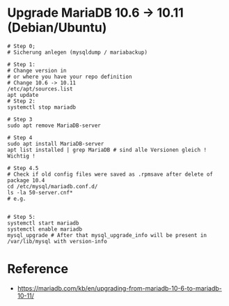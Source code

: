 # Upgrade MariaDB 10.6 -> 10.11 (Debian/Ubuntu) 

```
# Step 0;
# Sicherung anlegen (mysqldump / mariabackup) 

# Step 1:
# Change version in 
# or where you have your repo definition
# Change 10.6 -> 10.11 
/etc/apt/sources.list
apt update
# Step 2:
systemctl stop mariadb 

# Step 3
sudo apt remove MariaDB-server

# Step 4
sudo apt install MariaDB-server 
apt list installed | grep MariaDB # sind alle Versionen gleich ! Wichtig ! 

# Step 4.5 
# Check if old config files were saved as .rpmsave after delete of package 10.4 
cd /etc/mysql/mariadb.conf.d/
ls -la 50-server.cnf*
# e.g. 


# Step 5:
systemctl start mariadb 
systemctl enable mariadb
mysql_upgrade # After that mysql_upgrade_info will be present in /var/lib/mysql with version-info 
```

# Reference 

  * https://mariadb.com/kb/en/upgrading-from-mariadb-10-6-to-mariadb-10-11/
